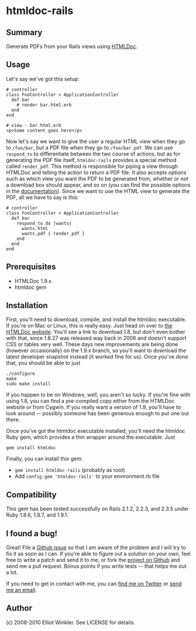 # htmldoc-rails

## Summary

Generate PDFs from your Rails views using [HTMLDoc](http://www.htmldoc.org).

## Usage

Let's say we've got this setup:

    # controller
    class FooController < ApplicationController
      def bar
        # render bar.html.erb
      end
    end
    
    # view - bar.html.erb
    <p>Some content goes here</p>
    
Now let's say we want to give the user a regular HTML view when they go to `/foo/bar`, but a PDF file when they go to `/foo/bar.pdf`. We can use `respond_to` to differentiate between the two course of actions, but as for generating the PDF file itself, `htmldoc-rails` provides a special method called `render_pdf`. This method is responsible for piping a view through HTMLDoc and telling the action to return a PDF file. It also accepts options such as which view you want the PDF to be generated from, whether or not a download box should appear, and so on (you can find the possible options in the [documentation](http://mcmire.github.com/htmldoc_rails)). Since we want to use the HTML view to generate the PDF, all we have to say is this:

    # controller
    class FooController < ApplicationController
      def bar
        respond_to do |wants|
          wants.html
          wants.pdf { render_pdf }
        end
      end
    end

## Prerequisites

* HTMLDoc 1.9.x
* htmldoc gem

## Installation

First, you'll need to download, compile, and install the htmldoc executable. If you're on Mac or Linux, this is really easy. Just head on over to [the HTMLDoc website](http://www.htmldoc.org/software.php). You'll see a link to download 1.8, but don't even bother with that, since 1.8.27 was released way back in 2006 and doesn't support CSS or tables very well. These days new improvements are being done (however occasionally) on the 1.9.x branch, so you'll want to download the latest developer snapshot instead (it worked fine for us). Once you've done that, you should be able to just

    ./configure
    make
    sudo make install

If you happen to be on Windows, well, you aren't so lucky. If you're fine with using 1.8, you can find a pre-compiled copy either from the HTMLDoc website or from Cygwin. If you really want a version of 1.9, you'll have to look around -- possibly someone has been generous enough to put one out there.

Once you've got the htmldoc executable installed, you'll need the htmldoc Ruby gem, which provides a thin wrapper around the executable. Just

    gem install htmldoc

Finally, you can install this gem:

* `gem install htmldoc-rails` (probably as root)
* Add `config.gem 'htmldoc-rails'` to your environment.rb file

## Compatibility

This gem has been tested successfully on Rails 2.1.2, 2.2.3, and 2.3.5 under Ruby 1.8.6, 1.8.7, and 1.9.1.

## I found a bug!

Great! File a [Github issue](http://github.com/mcmire/htmldoc-rails/issues) so that I am aware of the problem and I will try to fix it as soon as I can. If you're able to figure out a solution on your own, feel free to write a patch and send it to me, or fork the [project on Github](http://github.com/mcmire/htmldoc-rails) and send me a pull request. Bonus points if you write tests -- that helps me out a lot.

If you need to get in contact with me, you can [find me on Twitter](http://twitter.com/mcmire) or [send me an email](mailto:elliot.winkler@gmail.com).

## Author

(c) 2008-2010 Elliot Winkler. See LICENSE for details.